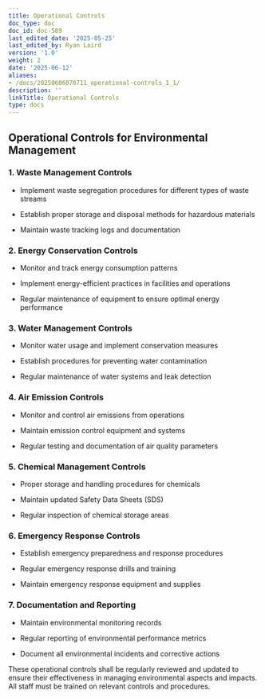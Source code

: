 ```yaml
---
title: Operational Controls
doc_type: doc
doc_id: doc-589
last_edited_date: '2025-05-25'
last_edited_by: Ryan Laird
version: '1.0'
weight: 2
date: '2025-06-12'
aliases:
- /docs/20250606070711_operational-controls_1_1/
description: ''
linkTitle: Operational Controls
type: docs
---
```


## Operational Controls for Environmental Management

### 1. Waste Management Controls

- Implement waste segregation procedures for different types of waste streams

- Establish proper storage and disposal methods for hazardous materials

- Maintain waste tracking logs and documentation

### 2. Energy Conservation Controls

- Monitor and track energy consumption patterns

- Implement energy-efficient practices in facilities and operations

- Regular maintenance of equipment to ensure optimal energy performance

### 3. Water Management Controls

- Monitor water usage and implement conservation measures

- Establish procedures for preventing water contamination

- Regular maintenance of water systems and leak detection

### 4. Air Emission Controls

- Monitor and control air emissions from operations

- Maintain emission control equipment and systems

- Regular testing and documentation of air quality parameters

### 5. Chemical Management Controls

- Proper storage and handling procedures for chemicals

- Maintain updated Safety Data Sheets (SDS)

- Regular inspection of chemical storage areas

### 6. Emergency Response Controls

- Establish emergency preparedness and response procedures

- Regular emergency response drills and training

- Maintain emergency response equipment and supplies

### 7. Documentation and Reporting

- Maintain environmental monitoring records

- Regular reporting of environmental performance metrics

- Document all environmental incidents and corrective actions

These operational controls shall be regularly reviewed and updated to ensure their effectiveness in managing environmental aspects and impacts. All staff must be trained on relevant controls and procedures.
